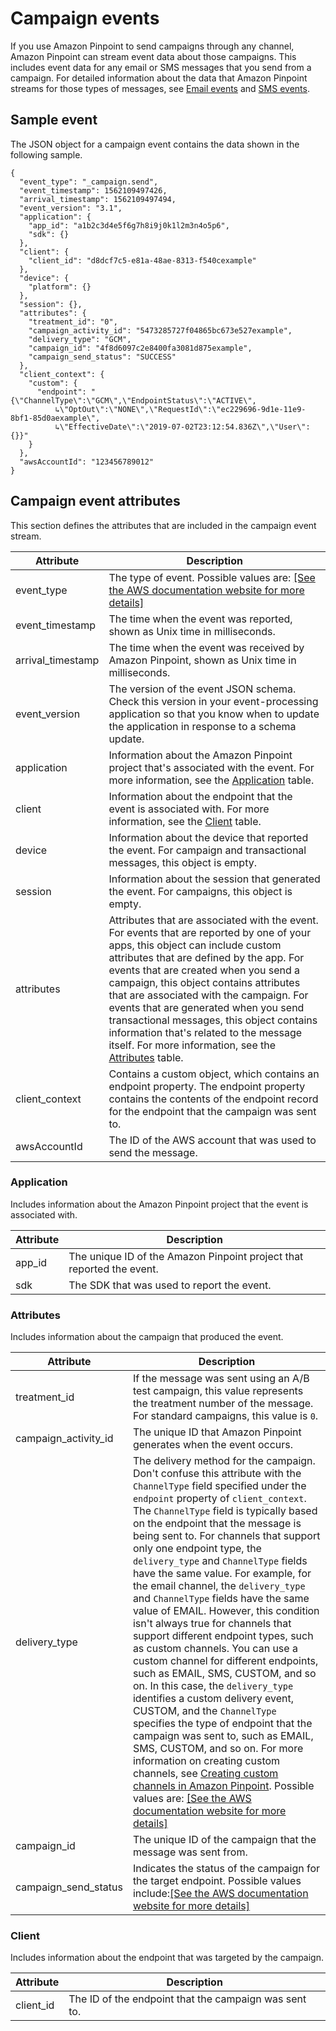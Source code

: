 # Campaign events<a name="event-streams-data-campaign"></a>

If you use Amazon Pinpoint to send campaigns through any channel, Amazon Pinpoint can stream event data about those campaigns\. This includes event data for any email or SMS messages that you send from a campaign\. For detailed information about the data that Amazon Pinpoint streams for those types of messages, see [Email events](event-streams-data-email.md) and [SMS events](event-streams-data-sms.md)\. 

## Sample event<a name="event-streams-data-campaign-example"></a>

The JSON object for a campaign event contains the data shown in the following sample\.

```
{
  "event_type": "_campaign.send",
  "event_timestamp": 1562109497426,
  "arrival_timestamp": 1562109497494,
  "event_version": "3.1",
  "application": {
    "app_id": "a1b2c3d4e5f6g7h8i9j0k1l2m3n4o5p6",
    "sdk": {}
  },
  "client": {
    "client_id": "d8dcf7c5-e81a-48ae-8313-f540cexample"
  },
  "device": {
    "platform": {}
  },
  "session": {},
  "attributes": {
    "treatment_id": "0",
    "campaign_activity_id": "5473285727f04865bc673e527example",
    "delivery_type": "GCM",
    "campaign_id": "4f8d6097c2e8400fa3081d875example",
    "campaign_send_status": "SUCCESS"
  },
  "client_context": {
    "custom": {
      "endpoint": "{\"ChannelType\":\"GCM\",\"EndpointStatus\":\"ACTIVE\",
          ↳\"OptOut\":\"NONE\",\"RequestId\":\"ec229696-9d1e-11e9-8bf1-85d0aexample\",
          ↳\"EffectiveDate\":\"2019-07-02T23:12:54.836Z\",\"User\":{}}"
    }
  },
  "awsAccountId": "123456789012"
}
```

## Campaign event attributes<a name="event-streams-data-campaign-attributes"></a>

This section defines the attributes that are included in the campaign event stream\.


| Attribute | Description | 
| --- | --- | 
| event\_type |  The type of event\. Possible values are: [\[See the AWS documentation website for more details\]](http://docs.aws.amazon.com/pinpoint/latest/developerguide/event-streams-data-campaign.html)  | 
| event\_timestamp | The time when the event was reported, shown as Unix time in milliseconds\. | 
| arrival\_timestamp | The time when the event was received by Amazon Pinpoint, shown as Unix time in milliseconds\. | 
| event\_version |  The version of the event JSON schema\.  Check this version in your event\-processing application so that you know when to update the application in response to a schema update\.   | 
| application | Information about the Amazon Pinpoint project that's associated with the event\. For more information, see the [Application](#event-streams-data-campaign-attributes-application) table\. | 
| client | Information about the endpoint that the event is associated with\. For more information, see the [Client](#event-streams-data-campaign-attributes-client) table\. | 
| device | Information about the device that reported the event\. For campaign and transactional messages, this object is empty\. | 
| session | Information about the session that generated the event\. For campaigns, this object is empty\. | 
| attributes |  Attributes that are associated with the event\. For events that are reported by one of your apps, this object can include custom attributes that are defined by the app\. For events that are created when you send a campaign, this object contains attributes that are associated with the campaign\. For events that are generated when you send transactional messages, this object contains information that's related to the message itself\. For more information, see the [Attributes](#event-streams-data-campaign-attributes-attrs) table\.  | 
| client\_context | Contains a custom object, which contains an endpoint property\. The endpoint property contains the contents of the endpoint record for the endpoint that the campaign was sent to\. | 
| awsAccountId |  The ID of the AWS account that was used to send the message\.  | 

### Application<a name="event-streams-data-campaign-attributes-application"></a>

Includes information about the Amazon Pinpoint project that the event is associated with\.


| Attribute | Description | 
| --- | --- | 
| app\_id |  The unique ID of the Amazon Pinpoint project that reported the event\.  | 
| sdk |  The SDK that was used to report the event\.   | 

### Attributes<a name="event-streams-data-campaign-attributes-attrs"></a>

Includes information about the campaign that produced the event\.


| Attribute | Description | 
| --- | --- | 
| treatment\_id |  If the message was sent using an A/B test campaign, this value represents the treatment number of the message\. For standard campaigns, this value is `0`\.  | 
| campaign\_activity\_id | The unique ID that Amazon Pinpoint generates when the event occurs\. | 
| delivery\_type |  The delivery method for the campaign\. Don't confuse this attribute with the `ChannelType` field specified under the `endpoint` property of `client_context`\. The `ChannelType` field is typically based on the endpoint that the message is being sent to\. For channels that support only one endpoint type, the `delivery_type` and `ChannelType` fields have the same value\. For example, for the email channel, the `delivery_type` and `ChannelType` fields have the same value of EMAIL\.  However, this condition isn't always true for channels that support different endpoint types, such as custom channels\. You can use a custom channel for different endpoints, such as EMAIL, SMS, CUSTOM, and so on\. In this case, the `delivery_type` identifies a custom delivery event, CUSTOM, and the `ChannelType` specifies the type of endpoint that the campaign was sent to, such as EMAIL, SMS, CUSTOM, and so on\. For more information on creating custom channels, see [Creating custom channels in Amazon Pinpoint](channels-custom.md)\. Possible values are: [\[See the AWS documentation website for more details\]](http://docs.aws.amazon.com/pinpoint/latest/developerguide/event-streams-data-campaign.html)  | 
| campaign\_id |  The unique ID of the campaign that the message was sent from\.  | 
| campaign\_send\_status | Indicates the status of the campaign for the target endpoint\. Possible values include:[\[See the AWS documentation website for more details\]](http://docs.aws.amazon.com/pinpoint/latest/developerguide/event-streams-data-campaign.html)  | 

### Client<a name="event-streams-data-campaign-attributes-client"></a>

Includes information about the endpoint that was targeted by the campaign\.


| Attribute | Description | 
| --- | --- | 
| client\_id | The ID of the endpoint that the campaign was sent to\. | 